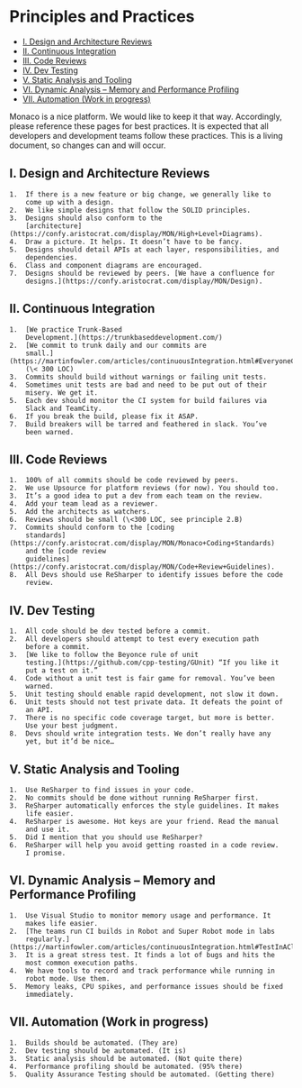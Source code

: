 Principles and Practices
========================

<!-- @import "[TOC]" {cmd="toc" depthFrom=1 depthTo=6 orderedList=false} -->

<!-- code_chunk_output -->

- [I. Design and Architecture Reviews](#i-design-and-architecture-reviews)
- [II. Continuous Integration](#ii-continuous-integration)
- [III. Code Reviews](#iii-code-reviews)
- [IV. Dev Testing](#iv-dev-testing)
- [V. Static Analysis and Tooling](#v-static-analysis-and-tooling)
- [VI. Dynamic Analysis – Memory and Performance Profiling](#vi-dynamic-analysis-memory-and-performance-profiling)
- [VII. Automation (Work in progress)](#vii-automation-work-in-progress)

<!-- /code_chunk_output -->

Monaco is a nice platform. We would like to keep it that way.
Accordingly, please reference these pages for best practices. It is
expected that all developers and development teams follow these
practices. This is a living document, so changes can and will occur.

## I. Design and Architecture Reviews
    1.  If there is a new feature or big change, we generally like to
        come up with a design.
    2.  We like simple designs that follow the SOLID principles.
    3.  Designs should also conform to the
        [architecture](https://confy.aristocrat.com/display/MON/High+Level+Diagrams).
    4.  Draw a picture. It helps. It doesn’t have to be fancy.
    5.  Designs should detail APIs at each layer, responsibilities, and
        dependencies.
    6.  Class and component diagrams are encouraged.
    7.  Designs should be reviewed by peers. [We have a confluence for
        designs.](https://confy.aristocrat.com/display/MON/Design).

## II. Continuous Integration
    1.  [We practice Trunk-Based
        Development.](https://trunkbaseddevelopment.com/)
    2.  [We commit to trunk daily and our commits are
        small.](https://martinfowler.com/articles/continuousIntegration.html#EveryoneCommitsToTheMainlineEveryDay)
        (\< 300 LOC)
    3.  Commits should build without warnings or failing unit tests.
    4.  Sometimes unit tests are bad and need to be put out of their
        misery. We get it.
    5.  Each dev should monitor the CI system for build failures via
        Slack and TeamCity.
    6.  If you break the build, please fix it ASAP.
    7.  Build breakers will be tarred and feathered in slack. You’ve
        been warned.

## III. Code Reviews
    1.  100% of all commits should be code reviewed by peers.
    2.  We use Upsource for platform reviews (for now). You should too.
    3.  It’s a good idea to put a dev from each team on the review.
    4.  Add your team lead as a reviewer.
    5.  Add the architects as watchers.
    6.  Reviews should be small (\<300 LOC, see principle 2.B)
    7.  Commits should conform to the [coding
        standards](https://confy.aristocrat.com/display/MON/Monaco+Coding+Standards)
        and the [code review
        guidelines](https://confy.aristocrat.com/display/MON/Code+Review+Guidelines).
    8.  All Devs should use ReSharper to identify issues before the code
        review.

## IV. Dev Testing
    1.  All code should be dev tested before a commit.
    2.  All developers should attempt to test every execution path
        before a commit.
    3.  [We like to follow the Beyonce rule of unit
        testing.](https://github.com/cpp-testing/GUnit) “If you like it
        put a test on it.”
    4.  Code without a unit test is fair game for removal. You’ve been
        warned.
    5.  Unit testing should enable rapid development, not slow it down.
    6.  Unit tests should not test private data. It defeats the point of
        an API.
    7.  There is no specific code coverage target, but more is better.
        Use your best judgment.
    8.  Devs should write integration tests. We don’t really have any
        yet, but it’d be nice…

## V. Static Analysis and Tooling
    1.  Use ReSharper to find issues in your code.
    2.  No commits should be done without running ReSharper first.
    3.  ReSharper automatically enforces the style guidelines. It makes
        life easier.
    4.  ReSharper is awesome. Hot keys are your friend. Read the manual
        and use it.
    5.  Did I mention that you should use ReSharper?
    6.  ReSharper will help you avoid getting roasted in a code review.
        I promise.

## VI. Dynamic Analysis – Memory and Performance Profiling
    1.  Use Visual Studio to monitor memory usage and performance. It
        makes life easier.
    2.  [The teams run CI builds in Robot and Super Robot mode in labs
        regularly.](https://martinfowler.com/articles/continuousIntegration.html#TestInACloneOfTheProductionEnvironment)
    3.  It is a great stress test. It finds a lot of bugs and hits the
        most common execution paths.
    4.  We have tools to record and track performance while running in
        robot mode. Use them.
    5.  Memory leaks, CPU spikes, and performance issues should be fixed
        immediately.

## VII. Automation (Work in progress)
    1.  Builds should be automated. (They are)
    2.  Dev testing should be automated. (It is)
    3.  Static analysis should be automated. (Not quite there)
    4.  Performance profiling should be automated. (95% there)
    5.  Quality Assurance Testing should be automated. (Getting there)
